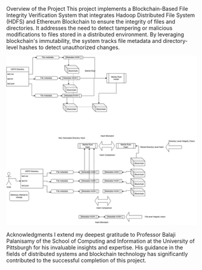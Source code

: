 Overview of the Project
This project implements a Blockchain-Based File Integrity Verification System that integrates Hadoop Distributed File System (HDFS) and Ethereum Blockchain to ensure the integrity of files and directories. It addresses the need to detect tampering or malicious modifications to files stored in a distributed environment. By leveraging blockchain's immutability, the system tracks file metadata and directory-level hashes to detect unauthorized changes.

![alt text](HDFSBlockchain.png)


Acknowledgments
I extend my deepest gratitude to Professor Balaji Palanisamy of the School of Computing and Information at the University of Pittsburgh for his invaluable insights and expertise. His guidance in the fields of distributed systems and blockchain technology has significantly contributed to the successful completion of this project.

